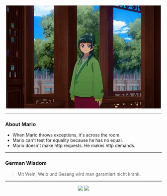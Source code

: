 <p align="center">
  <img src="assets/maomao.gif" />
</p>

---

### About Mario
- When Mario throws exceptions, it's across the room.
- Mario can't test for equality because he has no equal.
- Mario doesn't make http requests. He makes http demands.

---

### German Wisdom
> Mit Wein, Weib und Gesang wird man garantiert nicht krank.

---

<p align="center">
  <a>
    <img height="180em" src="https://github-readme-stats-eight-theta.vercel.app/api?username=Torfkopp&show_icons=true&theme=dark&include_all_commits=true&count_private=true"/>
  </a>
  <a href="https://github.com/Torfkopp?tab=repositories">
    <img height="180em" src="https://github-readme-stats-eight-theta.vercel.app/api/top-langs/?username=torfkopp&layout=compact&theme=dark&langs_count=8&hide=java"/>
  </a>
</p>
